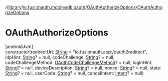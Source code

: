 //[library](../../../index.md)/[io.fusionauth.mobilesdk.oauth](../index.md)/[OAuthAuthorizeOptions](index.md)/[OAuthAuthorizeOptions](-o-auth-authorize-options.md)

# OAuthAuthorizeOptions

[androidJvm]\
constructor(redirectUri: [String](https://kotlinlang.org/api/latest/jvm/stdlib/kotlin/-string/index.html) = &quot;io.fusionauth.app:/oauth2redirect&quot;, idpHint: [String](https://kotlinlang.org/api/latest/jvm/stdlib/kotlin/-string/index.html)? = null, codeChallenge: [String](https://kotlinlang.org/api/latest/jvm/stdlib/kotlin/-string/index.html)? = null, codeChallengeMethod: [OAuthCodeChallengeMethod](../-o-auth-code-challenge-method/index.md)? = null, loginHint: [String](https://kotlinlang.org/api/latest/jvm/stdlib/kotlin/-string/index.html)? = null, deviceDescription: [String](https://kotlinlang.org/api/latest/jvm/stdlib/kotlin/-string/index.html)? = null, nonce: [String](https://kotlinlang.org/api/latest/jvm/stdlib/kotlin/-string/index.html)? = null, state: [String](https://kotlinlang.org/api/latest/jvm/stdlib/kotlin/-string/index.html)? = null, userCode: [String](https://kotlinlang.org/api/latest/jvm/stdlib/kotlin/-string/index.html)? = null, cancelIntent: [Intent](https://developer.android.com/reference/kotlin/android/content/Intent.html)? = null)
